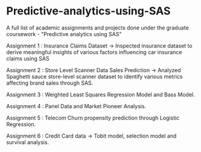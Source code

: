 # Predictive-analytics-using-SAS
A full list of academic assignments and projects done under the graduate coursework - "Predictive analytics using SAS" 

Assignment 1 : Insurance Claims Dataset -> Inspected insurance dataset to derive meaningful insights of various factors influencing car insurance claims using SAS  

Assignment 2 : Store Level Scanner Data Sales Prediction  -> Analyzed Spaghetti sauce store-level scanner dataset to identify various metrics affecting brand sales through SAS.  

Assignment 3 : Weighted Least Squares Regression Model and Bass Model.

Assignment 4 : Panel Data and Market Pioneer Analysis.

Assignment 5 : Telecom Churn propensity prediction through Logistic Regression. 

Assignment 6 : Credit Card data -> Tobit model, selection model and survival analysis.

